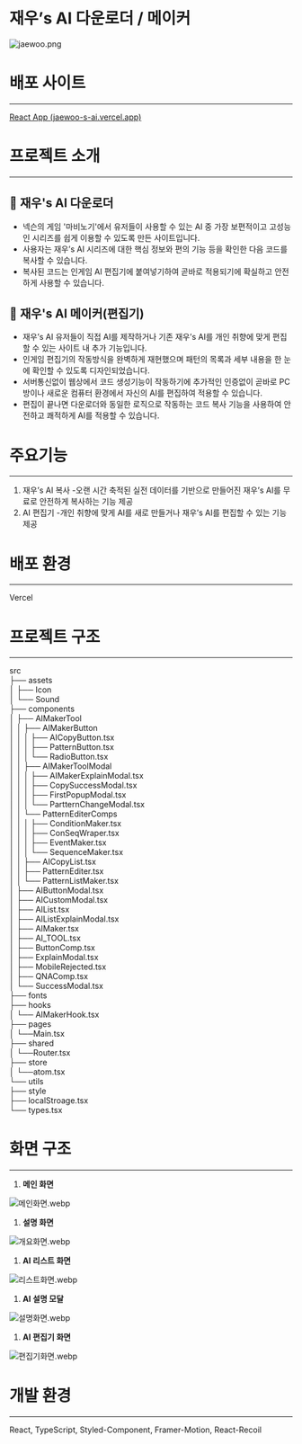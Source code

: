 
# 재우’s AI 다운로더 / 메이커

![jaewoo.png](jaewoo.png)

# 배포 사이트

---

[React App (jaewoo-s-ai.vercel.app)](https://jaewoo-s-ai.vercel.app/)

# **프로젝트 소개**

---

<aside>


## 📄 **재우's AI 다운로더**

- 넥슨의 게임 '마비노기'에서 유저들이 사용할 수 있는 AI 중 가장 보편적이고 고성능인 시리즈를 쉽게 이용할 수 있도록 만든 사이트입니다.
- 사용자는 재우’s AI 시리즈에 대한 핵심 정보와 편의 기능 등을 확인한 다음 코드를 복사할 수 있습니다.
- 복사된 코드는 인게임 AI 편집기에 붙여넣기하여 곧바로 적용되기에 확실하고 안전하게 사용할 수 있습니다.
</aside>

<aside>


## 📄 **재우's AI 메이커(편집기)**

- 재우’s AI 유저들이 직접 AI를 제작하거나 기존 재우’s AI를 개인 취향에 맞게 편집할 수 있는 사이트 내 추가 기능입니다.
- 인게임 편집기의 작동방식을 완벽하게 재현했으며 패턴의 목록과 세부 내용을 한 눈에 확인할 수 있도록 디자인되었습니다.
- 서버통신없이 웹상에서 코드 생성기능이 작동하기에 추가적인 인증없이 곧바로 PC방이나 새로운 컴퓨터 환경에서 자신의 AI를 편집하여 적용할 수 있습니다.
- 편집이 끝나면 다운로더와 동일한 로직으로 작동하는 코드 복사 기능을 사용하여 안전하고 쾌적하게 AI를 적용할 수 있습니다.
</aside>

# 주요기능

---

1. 재우’s AI 복사
-오랜 시간 축적된 실전 데이터를 기반으로 만들어진 재우’s AI를 무료로 안전하게 복사하는 기능 제공
2. AI 편집기
-개인 취향에 맞게 AI를 새로 만들거나 재우’s AI를 편집할 수 있는 기능 제공

# 배포 환경

---

Vercel

# 프로젝트 구조

---

<aside>

src   
├── assets  
│    ├── Icon   
│    └── Sound   
├── components   
│    ├── AIMakerTool  
│    │     ├── AIMakerButton  
│    │     │     ├── AICopyButton.tsx  
│    │     │     ├── PatternButton.tsx  
│    │     │     └── RadioButton.tsx  
│    │     ├── AIMakerToolModal  
│    │     │     ├── AIMakerExplainModal.tsx  
│    │     │     ├── CopySuccessModal.tsx  
│    │     │     ├── FirstPopupModal.tsx  
│    │     │     └── PartternChangeModal.tsx  
│    │     └── PatternEditerComps  
│    │     │     ├── ConditionMaker.tsx  
│    │     │     ├── ConSeqWraper.tsx  
│    │     │     ├── EventMaker.tsx  
│    │     │     └── SequenceMaker.tsx  
│    │     ├── AICopyList.tsx  
│    │     ├── PatternEditer.tsx  
│    │     └── PatternListMaker.tsx  
│    ├── AIButtonModal.tsx  
│    ├── AICustomModal.tsx  
│    ├── AIList.tsx  
│    ├── AIListExplainModal.tsx  
│    ├── AIMaker.tsx  
│    ├── AI_TOOL.tsx  
│    ├── ButtonComp.tsx  
│    ├── ExplainModal.tsx  
│    ├── MobileRejected.tsx  
│    ├── QNAComp.tsx  
│    └── SuccessModal.tsx  
├── fonts  
├── hooks  
│    └── AIMakerHook.tsx  
├── pages  
│    └──Main.tsx  
├── shared  
│    └──Router.tsx  
├── store  
│    └──atom.tsx  
└── utils  
       ├── style  
       ├── localStroage.tsx  
       └── types.tsx  

</aside>

# 화면 구조

---

1. **메인 화면**

![메인화면.webp](%25EB%25A9%2594%25EC%259D%25B8%25ED%2599%2594%25EB%25A9%25B4.webp)

1. **설명 화면**

![개요화면.webp](%25EA%25B0%259C%25EC%259A%2594%25ED%2599%2594%25EB%25A9%25B4.webp)

1. **AI 리스트 화면**

![리스트화면.webp](%25EB%25A6%25AC%25EC%258A%25A4%25ED%258A%25B8%25ED%2599%2594%25EB%25A9%25B4.webp)

1. **AI 설명 모달**

![설명화면.webp](%25EC%2584%25A4%25EB%25AA%2585%25ED%2599%2594%25EB%25A9%25B4.webp)

1. **AI 편집기 화면**

![편집기화면.webp](%25ED%258E%25B8%25EC%25A7%2591%25EA%25B8%25B0%25ED%2599%2594%25EB%25A9%25B4.webp)

# 개발 환경

---

React, TypeScript, Styled-Component, Framer-Motion, React-Recoil
